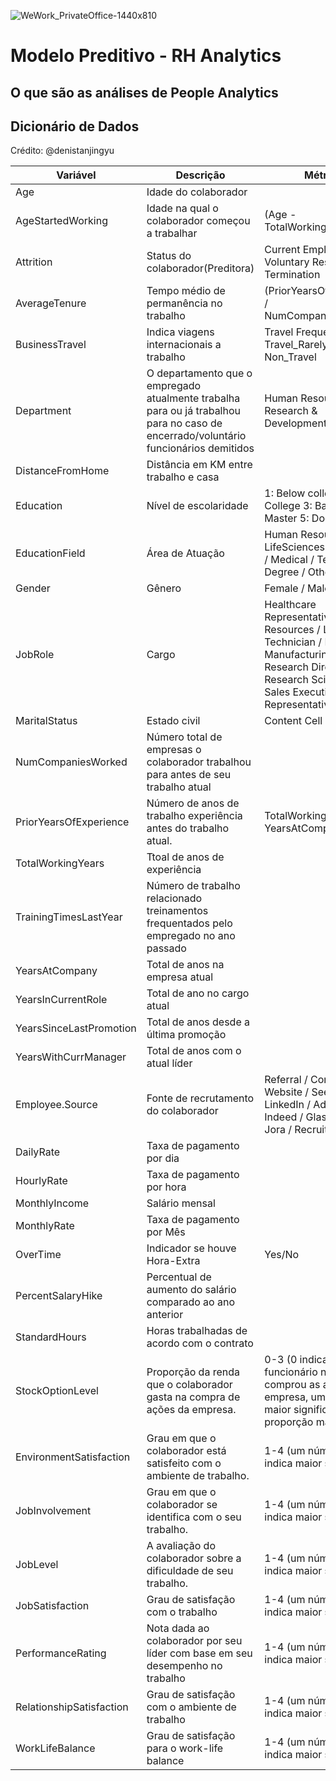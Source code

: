 ![WeWork_PrivateOffice-1440x810](https://user-images.githubusercontent.com/91103250/215613322-1dfc6554-270f-4b02-bf7a-7d6cd7e255bd.jpg)

# Modelo Preditivo - RH Analytics

## O que são as análises de People Analytics




## Dicionário de Dados
Crédito: @denistanjingyu

| Variável  | Descrição | Métrica
| ------------- | ------------- | ------------- |
| Age  | Idade do colaborador  |   |
| AgeStartedWorking | Idade na qual o colaborador começou a trabalhar  | (Age - TotalWorkingYears)  |
| Attrition  | Status do colaborador(Preditora) | Current Employee / Voluntary Resignation / Termination  |
| AverageTenure  | Tempo médio de permanência no trabalho  | (PriorYearsOfExperience / NumCompaniesWorked)  |
| BusinessTravel  | Indica viagens internacionais a trabalho  | Travel Frequently / Travel_Rarely / Non_Travel  |
| Department  | O departamento que o empregado atualmente trabalha para ou já trabalhou para no caso de encerrado/voluntário funcionários demitidos  | Human Resources / Research & Development / Sales  |
| DistanceFromHome  | Distância em KM entre trabalho e casa  |   |
| Education  | Nível de escolaridade  | 1: Below college 2: College 3: Bachelor 4: Master 5: Doctor  |
| EducationField  | Área de Atuação  | Human Resources / LifeSciences / Marketing / Medical / Technical Degree / Other  |
| Gender  | Gênero  | Female / Male  |
| JobRole  | Cargo  | Healthcare Representative / Human Resources / Laboratory Technician / Manager / Manufacturing Director / Research Director / Research Scientist / Sales Executive / Sales Representative  |
| MaritalStatus  | Estado civil  | Content Cell  |
| NumCompaniesWorked  | Número total de empresas o colaborador trabalhou para antes de seu trabalho atual  |   |
| PriorYearsOfExperience  | Número de anos de trabalho experiência antes do trabalho atual.  | TotalWorkingYears - YearsAtCompany  |
| TotalWorkingYears  | Ttoal de anos de experiência  |  |
| TrainingTimesLastYear  | Número de trabalho relacionado treinamentos frequentados pelo empregado no ano passado  |   |
| YearsAtCompany  | Total de anos na empresa atual |   |
| YearsInCurrentRole  | Total de ano no cargo atual  |   |
| YearsSinceLastPromotion  | Total de anos desde a última promoção  |   |
| YearsWithCurrManager  | Total de anos com o atual líder  |   |
| Employee.Source  | Fonte de recrutamento do colaborador  | Referral / Company Website / Seek / LinkedIn / Adzuna / Indeed / Glassdoor / Jora / Recruit.net  |
| DailyRate  | Taxa de pagamento por dia  |   |
| HourlyRate  | Taxa de pagamento por hora  |   |
| MonthlyIncome  | Salário mensal  |   |
| MonthlyRate  | Taxa de pagamento por Mês  |   |
| OverTime  | Indicador se houve Hora-Extra  | Yes/No  |
| PercentSalaryHike  | Percentual de aumento do salário comparado ao ano anterior  |   |
| StandardHours  | Horas trabalhadas de acordo com o contrato  |   |
| StockOptionLevel  | Proporção da renda que o colaborador gasta na compra de ações da empresa.  | 0-3 (0 indica que o funcionário não comprou as ações da empresa, um número maior significa uma proporção maior)  |
| EnvironmentSatisfaction  | Grau em que o colaborador está satisfeito com o ambiente de trabalho.  | 1-4 (um número maior indica maior satisfação)  |
| JobInvolvement  | Grau em que o colaborador se identifica com o seu trabalho.  | 1-4 (um número maior indica maior satisfação)  |
| JobLevel  | A avaliação do colaborador sobre a dificuldade de seu trabalho.  | 1-4 (um número maior indica maior satisfação)  |
| JobSatisfaction  | Grau de satisfação com o trabalho  | 1-4 (um número maior indica maior satisfação)  |
| PerformanceRating  | Nota dada ao colaborador por seu líder com base em seu desempenho no trabalho  | 1-4 (um número maior indica maior satisfação)  |
| RelationshipSatisfaction  | Grau de satisfação com o ambiente de trabalho  | 1-4 (um número maior indica maior satisfação)  |
| WorkLifeBalance  |Grau de satisfação para o work-life balance | 1-4 (um número maior indica maior satisfação)  |
